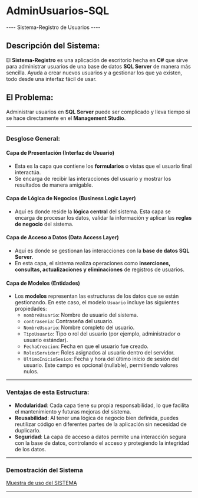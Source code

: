 # AdminUsuarios-SQL
---- Sistema-Registro de Usuarios ---- 

## Descripción del Sistema: 
El **Sistema-Registro** es una aplicación de escritorio hecha en **C#** que sirve para administrar usuarios de una base de datos **SQL Server** de manera más sencilla. Ayuda a crear nuevos usuarios y a gestionar los que ya existen, todo desde una interfaz fácil de usar.

## El Problema: 
Administrar usuarios en **SQL Server** puede ser complicado y lleva tiempo si se hace directamente en el **Management Studio**.

_____________________________________________________________________________________________________________________________________________________

### Desglose General:

#### Capa de Presentación (Interfaz de Usuario)
- Esta es la capa que contiene los **formularios** o vistas que el usuario final interactúa.
- Se encarga de recibir las interacciones del usuario y mostrar los resultados de manera amigable.

#### Capa de Lógica de Negocios (Business Logic Layer)
- Aquí es donde reside la **lógica central** del sistema. Esta capa se encarga de procesar los datos, validar la información y aplicar las **reglas de negocio** del sistema.

#### Capa de Acceso a Datos (Data Access Layer)
- Aquí es donde se gestionan las interacciones con la **base de datos SQL Server**.
- En esta capa, el sistema realiza operaciones como **inserciones, consultas, actualizaciones y eliminaciones** de registros de usuarios.

#### Capa de Modelos (Entidades)
- Los **modelos** representan las estructuras de los datos que se están gestionando. En este caso, el modelo `Usuario` incluye las siguientes propiedades:
  - `nombreUsuario`: Nombre de usuario del sistema.
  - `contrasenia`: Contraseña del usuario.
  - `NombreUsuario`: Nombre completo del usuario.
  - `TipoUsuario`: Tipo o rol del usuario (por ejemplo, administrador o usuario estándar).
  - `FechaCreacion`: Fecha en que el usuario fue creado.
  - `RolesServidor`: Roles asignados al usuario dentro del servidor.
  - `UltimoInicioSesion`: Fecha y hora del último inicio de sesión del usuario. Este campo es opcional (nullable), permitiendo valores nulos.
---

### Ventajas de esta Estructura:

- **Modularidad**: Cada capa tiene su propia responsabilidad, lo que facilita el mantenimiento y futuras mejoras del sistema.
- **Reusabilidad**: Al tener una lógica de negocio bien definida, puedes reutilizar código en diferentes partes de la aplicación sin necesidad de duplicarlo.
- **Seguridad**: La capa de acceso a datos permite una interacción segura con la base de datos, controlando el acceso y protegiendo la integridad de los datos.

---

### Demostración del Sistema

[Muestra de uso del SISTEMA](https://vimeo.com/1010004301)

---
